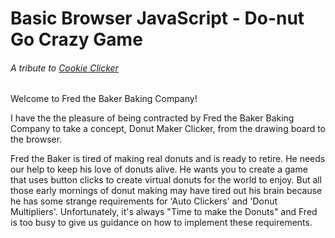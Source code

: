 # Basic Browser JavaScript - Do-nut Go Crazy Game

###### A tribute to [Cookie Clicker](https://orteil.dashnet.org/cookieclicker/)

Welcome to Fred the Baker Baking Company!

I have the the pleasure of being contracted by Fred the Baker Baking Company to take a concept, Donut Maker Clicker, from the drawing board to the browser. 

Fred the Baker is tired of making real donuts and is ready to retire. He needs our help to keep his love of donuts alive. He wants you to create a game that uses button clicks to create virtual donuts for the world to enjoy. But all those early mornings of donut making may have tired out his brain because he has some strange requirements for 'Auto Clickers' and 'Donut Multipliers'. Unfortunately, it's always "Time to make the Donuts" and Fred is too busy to give us guidance on how to implement these requirements.
